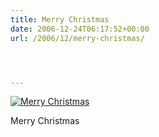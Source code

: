 ```yaml
---
title: Merry Christmas
date: 2006-12-24T06:17:52+00:00
url: /2006/12/merry-christmas/




---
```

<div class="flickr">
  <a href="http://www.flickr.com/photos/schreibblogade/331665477/" title="Merry Christmas"><img src="//farm1.static.flickr.com/145/331665477_59ab211c99.jpg" alt="Merry Christmas" /></a></p>

  <p>
    Merry Christmas
  </p>
</div>
